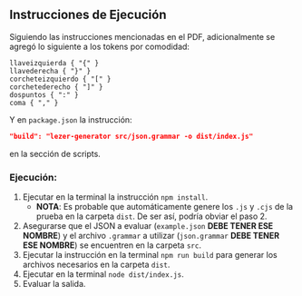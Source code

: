 ## Instrucciones de Ejecución

Siguiendo las instrucciones mencionadas en el PDF, adicionalmente se agregó lo siguiente a los tokens por comodidad:

```
llaveizquierda { "{" }
llavederecha { "}" }
corcheteizquierdo { "[" }
corchetederecho { "]" }
dospuntos { ":" }
coma { "," }
```

Y en `package.json` la instrucción:

```json
"build": "lezer-generator src/json.grammar -o dist/index.js"
```

en la sección de scripts.

### Ejecución:

1.  Ejecutar en la terminal la instrucción `npm install`.
    * **NOTA**: Es probable que automáticamente genere los `.js` y `.cjs` de la prueba en la carpeta `dist`. De ser así, podría obviar el paso 2.
2.  Asegurarse que el JSON a evaluar (`example.json` **DEBE TENER ESE NOMBRE**) y el archivo `.grammar` a utilizar (`json.grammar` **DEBE TENER ESE NOMBRE**) se encuentren en la carpeta `src`.
3.  Ejecutar la instrucción en la terminal `npm run build` para generar los archivos necesarios en la carpeta `dist`.
4.  Ejecutar en la terminal `node dist/index.js`.
5.  Evaluar la salida.
